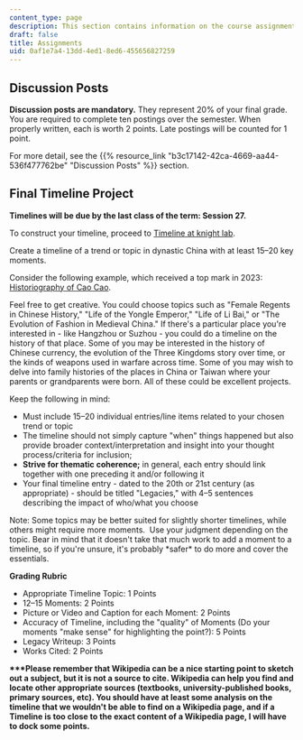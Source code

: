 ```yaml
---
content_type: page
description: This section contains information on the course assignments.
draft: false
title: Assignments
uid: 0af1e7a4-13dd-4ed1-8ed6-455656827259
---
```

## Discussion Posts

**Discussion posts are mandatory.** They represent 20% of your final grade. You are required to complete ten postings over the semester. When properly written, each is worth 2 points. Late postings will be counted for 1 point. 

For more detail, see the {{% resource_link "b3c17142-42ca-4669-aa44-536f477762be" "Discussion Posts" %}} section.

## Final Timeline Project

**Timelines will be due by the last class of the term: Session 27.**

To construct your timeline, proceed to [Timeline at knight lab](https://timeline.knightlab.com/). 

Create a timeline of a trend or topic in dynastic China with at least 15–20 key moments. 

Consider the following example, which received a top mark in 2023: [Historiography of Cao Cao](https://cdn.knightlab.com/libs/timeline3/latest/embed/index.html?source=1PMfU70tH0SMy_qDJx_IJyO3dvYnJ0t4Er50rGZUo0Xg&font=Default&lang=en&initial_zoom=2&height=750).

Feel free to get creative. You could choose topics such as "Female Regents in Chinese History," "Life of the Yongle Emperor," "Life of Li Bai," or "The Evolution of Fashion in Medieval China." If there's a particular place you're interested in - like Hangzhou or Suzhou - you could do a timeline on the history of that place. Some of you may be interested in the history of Chinese currency, the evolution of the Three Kingdoms story over time, or the kinds of weapons used in warfare across time. Some of you may wish to delve into family histories of the places in China or Taiwan where your parents or grandparents were born. All of these could be excellent projects. 

Keep the following in mind:

- Must include 15–20 individual entries/line items related to your chosen trend or topic
- The timeline should not simply capture "when" things happened but also provide broader context/interpretation and insight into your thought process/criteria for inclusion; 
- **Strive for thematic coherence;** in general, each entry should link together with one preceding it and/or following it 
- Your final timeline entry - dated to the 20th or 21st century (as appropriate) - should be titled "Legacies," with 4–5 sentences describing the impact of who/what you choose

Note: Some topics may be better suited for slightly shorter timelines, while others might require more moments.  Use your judgment depending on the topic. Bear in mind that it doesn't take that much work to add a moment to a timeline, so if you're unsure, it's probably \*safer\* to do more and cover the essentials.

**Grading Rubric**

- Appropriate Timeline Topic: 1 Points 
- 12–15 Moments: 2 Points 
- Picture or Video and Caption for each Moment: 2 Points 
- Accuracy of Timeline, including the "quality" of Moments (Do your moments "make sense" for highlighting the point?): 5 Points 
- Legacy Writeup: 3 Points 
- Works Cited: 2 Points 

**\*\*\*Please remember that Wikipedia can be a nice starting point to sketch out a subject, but it is not a source to cite. Wikipedia can help you find and locate other appropriate sources (textbooks, university-published books, primary sources, etc). You should have at least some analysis on the timeline that we wouldn't be able to find on a Wikipedia page, and if a Timeline is too close to the exact content of a Wikipedia page, I will have to dock some points.**